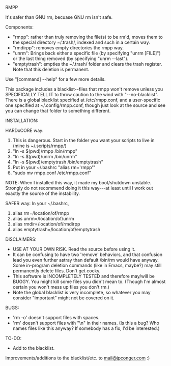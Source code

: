 RMPP

It's safer than GNU rm, becuase GNU rm isn't safe.

Components:
 - "rmpp": rather than truly removing the file(s) to be rm'd, moves them to the special directory ~/.trash/, indexed and such in a certain way.
 - "rmdirpp": removes empty directories the rmpp way.
 - "unrm": Brings back either a specific file (by specifying "unrm [FILE]") or the last thing removed (by specifying "unrm --last").
 - "emptytrash": empties the ~/.trash/ folder and clears the trash register. Note that this deletion is permanent.

Use "[command] --help" for a few more details.

This package includes a blacklist--files that rmpp won't remove unless you SPECIFICALLY TELL IT to throw caution to the wind with "--no-blacklist". There is a global blacklist specified at /etc/rmpp.conf, and a user-specific one specified at ~/.config/rmpp.conf, though just look at the source and see you can change that folder to something different.

INSTALLATION:

HARDxCORE way:
 1. This is dangerous. Start in the folder you want your scripts to live in (mine is ~/.scripts/rmpp/)
 2. "ln -s $(pwd)/rmpp /bin/rmpp"
 3. "ln -s $(pwd)/unrm /bin/unrm"
 4. "ln -s $(pwd)/emptytrash /bin/emptytrash"
 5. Put in your ~/.bashrc "alias rm='rmpp'"
 6. "sudo mv rmpp.conf /etc/rmpp.conf"

NOTE: When I installed this way, it made my boot/shutdown unstable. Strongly do not recommend doing it this way---at least until I work out exactly the source of the instability.

SAFER way:
In your ~/.bashrc,
 1. alias rm=/location/of/rmpp
 2. alias unrm=/location/of/unrm
 3. alias rmdir=/location/of/rmdirpp
 4. alias emptytrash=/location/of/emptytrash

DISCLAIMERS:
 - USE AT YOUR OWN RISK. Read the source before using it.
 - It can be confusing to have two 'remove' behaviors, and that confusion lead you even further astray than default /bin/rm would have anyway. Some in-program deletion commands (like in Emacs, maybe?) may still permanently delete files. Don't get cocky.
 - This software is INCOMPLETELY TESTED and therefore may/will be BUGGY. You might kill some files you didn't mean to. (Though I'm almost certain you won't mess up files you don't rm.)
 - Note the global blacklist is very incomplete, so whatever you may consider "important" might not be covered on it.

BUGS:
 - 'rm -o' doesn't support files with spaces.
 - 'rm' doesn't support files with "\n" in their names. (Is this a bug? Who names files like this anyway? If somebody has a fix, I'd be interested.)

TO-DO:
 - Add to the blacklist.

Improvements/additions to the blacklist/etc. to mail@jpconger.com :)
